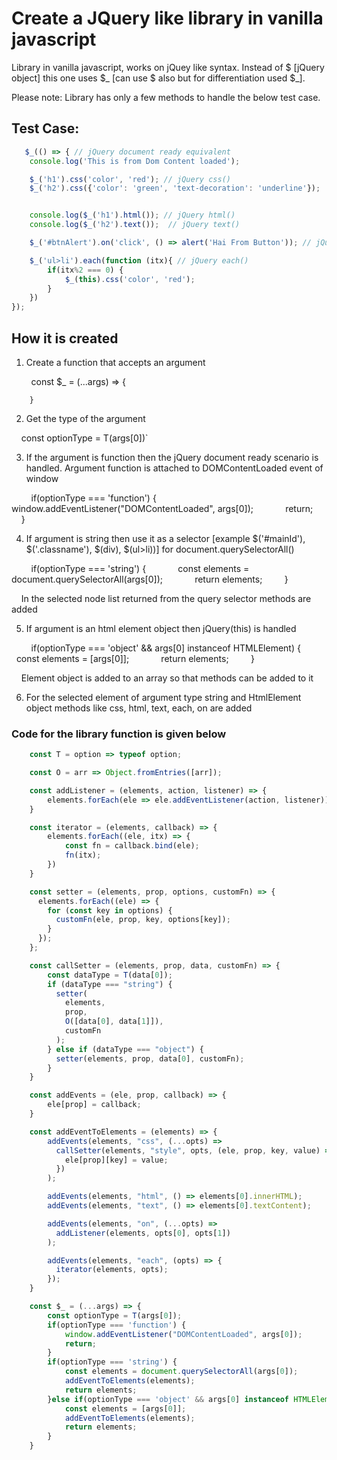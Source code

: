 # Create a JQuery like library in vanilla javascript

Library in vanilla javascript, works on jQuey like syntax. Instead of $ [jQuery object] this one uses $_ [can use $ also but for differentiation used $_]. 

Please note: Library has only a few methods to handle the below test case.

## Test Case:

```js
   $_(() => { // jQuery document ready equivalent
    console.log('This is from Dom Content loaded');

    $_('h1').css('color', 'red'); // jQuery css()
    $_('h2').css({'color': 'green', 'text-decoration': 'underline'});


    console.log($_('h1').html()); // jQuery html()
    console.log($_('h2').text());  // jQuery text()

    $_('#btnAlert').on('click', () => alert('Hai From Button')); // jQuey on()

    $_('ul>li').each(function (itx){ // jQuery each()
        if(itx%2 === 0) {
            $_(this).css('color', 'red');
        }
    })
});
```

## How it is created

1. Create a function that accepts an argument 

        
        const $_ = (...args) => {

        }
        

2. Get the type of the argument

    
        const optionType = T(args[0])`
    

3. If the argument is function then the jQuery document ready scenario is handled. Argument function is attached to DOMContentLoaded event of window 

        
        if(optionType === 'function') {
            window.addEventListener("DOMContentLoaded", args[0]);
            return;
        }
        

4. If argument is string then use it as a selector [example $('#mainId'), $('.classname'), $(div), $(ul>li))] for document.querySelectorAll()

        
        if(optionType === 'string') {
            const elements = document.querySelectorAll(args[0]);
            return elements;
        }
        
    In the selected node list returned from the query selector methods are added

5. If argument is an html element object then jQuery(this) is handled

       
        if(optionType === 'object' && args[0] instanceof HTMLElement) {
            const elements = [args[0]];
            return elements;
        }
        

    Element object is added to an array so that methods can be added to it

6. For the selected element of argument type string and HtmlElement object methods like css, html, text, each, on are added 

### Code for the library function is given below

```js
    const T = option => typeof option;

    const O = arr => Object.fromEntries([arr]);

    const addListener = (elements, action, listener) => {
        elements.forEach(ele => ele.addEventListener(action, listener));
    }

    const iterator = (elements, callback) => {
        elements.forEach((ele, itx) => {
            const fn = callback.bind(ele);
            fn(itx);
        })
    }

    const setter = (elements, prop, options, customFn) => {
      elements.forEach((ele) => {
        for (const key in options) {
          customFn(ele, prop, key, options[key]);
        }
      });
    };

    const callSetter = (elements, prop, data, customFn) => {
        const dataType = T(data[0]); 
        if (dataType === "string") {
          setter(
            elements,
            prop,
            O([data[0], data[1]]), 
            customFn
          );
        } else if (dataType === "object") {
          setter(elements, prop, data[0], customFn);
        }
    } 

    const addEvents = (ele, prop, callback) => {
        ele[prop] = callback;
    }

    const addEventToElements = (elements) => {
        addEvents(elements, "css", (...opts) =>
          callSetter(elements, "style", opts, (ele, prop, key, value) => {
            ele[prop][key] = value;
          })
        );

        addEvents(elements, "html", () => elements[0].innerHTML);
        addEvents(elements, "text", () => elements[0].textContent);

        addEvents(elements, "on", (...opts) =>
          addListener(elements, opts[0], opts[1])
        );

        addEvents(elements, "each", (opts) => {
          iterator(elements, opts);
        });
    }

    const $_ = (...args) => {
        const optionType = T(args[0]); 
        if(optionType === 'function') {
            window.addEventListener("DOMContentLoaded", args[0]);
            return;
        }
        if(optionType === 'string') {
            const elements = document.querySelectorAll(args[0]);
            addEventToElements(elements);
            return elements;
        }else if(optionType === 'object' && args[0] instanceof HTMLElement) {
            const elements = [args[0]];
            addEventToElements(elements);
            return elements;
        }
    }
```
